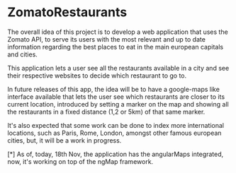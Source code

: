 # ZomatoRestaurants

The overall idea of this project is to develop a web application that uses the Zomato API, to serve its users with the most
relevant and up to date information regarding the best places to eat in the main european capitals and cities.

This application lets a user see all the restaurants available in a city and see their respective websites to decide which
restaurant to go to. 

In future releases of this app, the idea will be to have a google-maps like interface available that lets the user see which
restaurants are closer to its current location, introduced by setting a marker on the map and showing all the restaurants in a 
fixed distance (1,2 or 5km) of that same marker.

It's also expected that some work can be done to index more international locations, such as Paris, Rome, London, amongst other famous european cities, but, it will be a work in progress.

 [*] As of, today, 18th Nov, the application has the angularMaps integrated, now, it's working on top of the ngMap framework.
